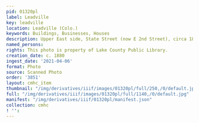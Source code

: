 ```yaml
---
pid: 01320pl
label: Leadville
key: leadville
location: Leadville (Colo.)
keywords: Buildings, Businesses, Houses
description: Upper East side, State Street (now E 2nd Street), circa 1880
named_persons: 
rights: This photo is property of Lake County Public Library.
creation_date: c. 1880
ingest_date: '2021-04-06'
format: Photo
source: Scanned Photo
order: '3851'
layout: cmhc_item
thumbnail: "/img/derivatives/iiif/images/01320pl/full/250,/0/default.jpg"
full: "/img/derivatives/iiif/images/01320pl/full/1140,/0/default.jpg"
manifest: "/img/derivatives/iiif/01320pl/manifest.json"
collection: cmhc
! '': 
---
```

